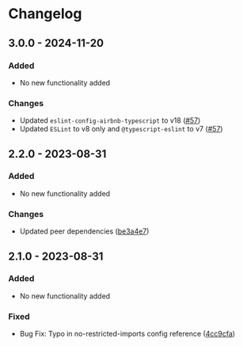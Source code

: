 ﻿# Changelog

## 3.0.0 - 2024-11-20
### Added
- No new functionality added

### Changes
- Updated `eslint-config-airbnb-typescript` to v18 ([#57](https://github.com/audaciaconsulting/Audacia.CodeAnalysis/pull/57))
- Updated `ESLint` to v8 only and `@typescript-eslint` to v7 ([#57](https://github.com/audaciaconsulting/Audacia.CodeAnalysis/pull/57))

## 2.2.0 - 2023-08-31
### Added
- No new functionality added

### Changes
- Updated peer dependencies ([be3a4e7](https://github.com/audaciaconsulting/Audacia.CodeAnalysis/pull/6/commits/be3a4e7bf96ce754f13376340d8289a481004f61))

## 2.1.0 - 2023-08-31
### Added
- No new functionality added

### Fixed
- Bug Fix: Typo in no-restricted-imports config reference ([4cc9cfa](https://github.com/audaciaconsulting/Audacia.CodeAnalysis/pull/5/commits/4cc9cfa3759e2f6f6e38f5e36169ca2d13160b50))

